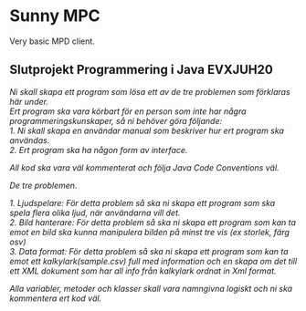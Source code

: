 # Sunny MPC

Very basic MPD client.

## Slutprojekt Programmering i Java EVXJUH20

*Ni skall skapa ett program som lösa ett av de tre problemen som förklaras här under.*  
*Ert program ska vara körbart för en person som inte har några programmeringskunskaper, så ni behöver göra följande:*  
*1. Ni skall skapa en användar manual som beskriver hur ert program ska användas.*  
*2. Ert program ska ha någon form av interface.*  

*All kod ska vara väl kommenterat och följa Java Code Conventions väl.*  

*De tre problemen.*  

*1. Ljudspelare: För detta problem så ska ni skapa ett program som ska spela flera olika ljud, när användarna vill det.*  
*2. Bild hanterare: För detta problem så ska ni skapa ett program som kan ta emot en bild ska kunna manipulera bilden på minst tre vis (ex storlek, färg osv)*  
*3. Data format: För detta problem så ska ni skapa ett program som kan ta emot ett kalkylark(sample.csv) full med information och en skapa om det till ett XML dokument som har all info från kalkylark ordnat in Xml format.*  

*Alla variabler, metoder och klasser skall vara namngivna logiskt och ni ska kommentera ert kod väl.*